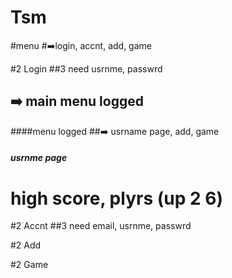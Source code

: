 # Tsm


#menu
#➡️login, accnt, add, game

#2 Login
##3 need usrnme, passwrd
## ➡️ main menu logged

####menu logged
##➡️ usrname page, add, game

##### usrnme page 
# high score, plyrs (up 2 6)

#2 Accnt
##3 need email, usrnme, passwrd

#2 Add

#2 Game
